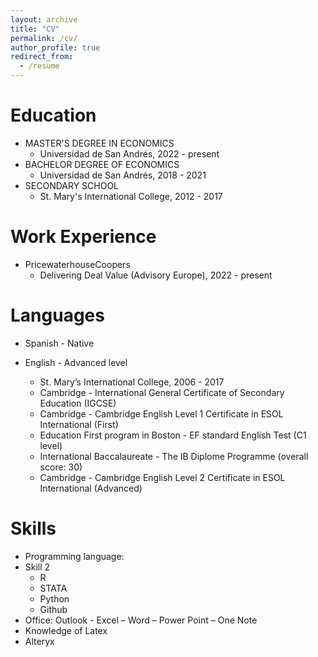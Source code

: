 ```yaml
---
layout: archive
title: "CV"
permalink: /cv/
author_profile: true
redirect_from:
  - /resume
---
```

Education
======

* MASTER'S DEGREE IN ECONOMICS 
    * Universidad de San Andrés, 2022 - present
* BACHELOR DEGREE OF ECONOMICS 
    * Universidad de San Andrés, 2018 - 2021
* SECONDARY SCHOOL
    * St. Mary's International College, 2012 - 2017

Work Experience
======
* PricewaterhouseCoopers
    * Delivering Deal Value (Advisory Europe), 2022 - present   

Languages
======
* Spanish - Native

* English - Advanced level
  * St. Mary’s International College, 2006 - 2017
  * Cambridge - International General Certificate of Secondary Education
(IGCSE)
  * Cambridge - Cambridge English Level 1 Certificate in ESOL International
(First)
  * Education First program in Boston - EF standard English Test (C1 level) 
  * International Baccalaureate - The IB Diplome Programme (overall score: 30)
  * Cambridge - Cambridge English Level 2 Certificate in ESOL International
(Advanced)

  
Skills
======
* Programming language:
* Skill 2
  * R
  * STATA
  * Python
  * Github
* Office: Outlook - Excel – Word – Power Point – One Note
* Knowledge of Latex
* Alteryx 
